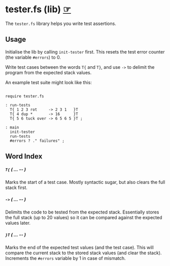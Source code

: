 # tester.fs (lib) [☞](https://github.com/ams-hackers/gbforth/blob/master/lib/tester.fs)

The `tester.fs` library helps you write test assertions.

## Usage

Initialise the lib by calling `init-tester` first. This resets the test error
counter (the variable `#errors`) to 0.

Write test cases between the words `T{` and `T}`, and use `->` to delimit the
program from the expected stack values.

An example test suite might look like this:

```forth

require tester.fs

: run-tests
  T{ 1 2 3 rot     -> 2 3 1   }T
  T{ 4 dup *       -> 16      }T
  T{ 5 6 tuck over -> 6 5 6 5 }T ;

: main
  init-tester
  run-tests
  #errors ? ." failures" ;
```

## Word Index

##### `T{` _( ... -- )_

Marks the start of a test case. Mostly syntactic sugar, but also clears the full
stack first.

##### `->` _( ... -- )_

Delimits the code to be tested from the expected stack. Essentially stores the
full stack (up to 20 values) so it can be compared against the expected values
later.

##### `}T` _( ... -- )_

Marks the end of the expected test values (and the test case). This will compare
the current stack to the stored stack values (and clear the stack). Increments
the `#errors` variable by 1 in case of mismatch.
